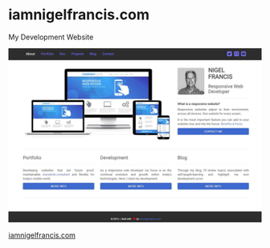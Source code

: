 # iamnigelfrancis.com
My Development Website

![Front Page](/images/iamnigelfrancis-page.JPG)

[iamnigelfrancis.com](https://iamnigelfrancis.com)